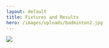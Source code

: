 ```yaml
---
layout: default
title: Fixtures and Results
hero: /images/uploads/badminton2.jpg
---
```

![](/images/uploads/results250324.jpg)